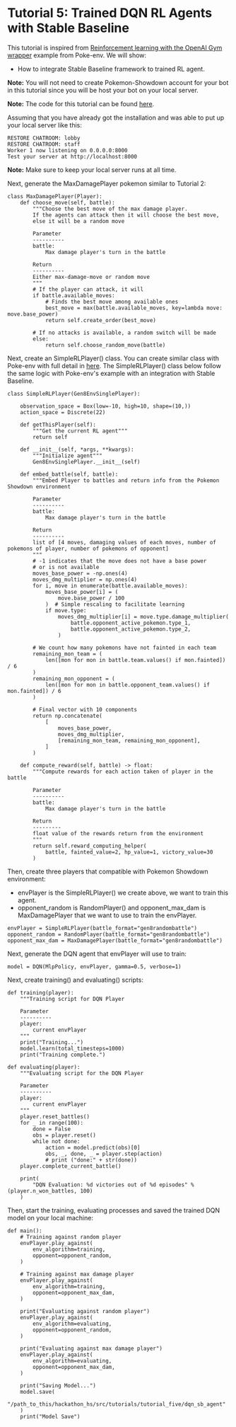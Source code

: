 # Tutorial 5: Trained DQN RL Agents with Stable Baseline

This tutorial is inspired from [Reinforcement learning with the OpenAI Gym wrapper](https://poke-env.readthedocs.io/en/latest/rl_with_open_ai_gym_wrapper.html) example from Poke-env. We will show:
- How to integrate Stable Baseline framework to trained RL agent.

**Note:** You will not need to create Pokemon-Showdown account for your bot in this tutorial since you will be host your bot on your local server.


**Note:** The code for this tutorial can be found [here](https://github.com/mnguyen0226/hackathon_hs/blob/main/src/tutorials/tutorial_five/t5_sb_rl.py).


Assuming that you have already got the installation and was able to put up your local server like this:

```
RESTORE CHATROOM: lobby
RESTORE CHATROOM: staff
Worker 1 now listening on 0.0.0.0:8000
Test your server at http://localhost:8000
```
**Note:** Make sure to keep your local server runs at all time.

Next, generate the MaxDamagePlayer pokemon similar to Tutorial 2:
```
class MaxDamagePlayer(Player):
    def choose_move(self, battle):
        """Choose the best move of the max damage player.
        If the agents can attack then it will choose the best move,
        else it will be a random move

        Parameter
        ----------
        battle:
            Max damage player's turn in the battle

        Return
        ----------
        Either max-damage-move or random move
        """
        # If the player can attack, it will
        if battle.available_moves:
            # Finds the best move among available ones
            best_move = max(battle.available_moves, key=lambda move: move.base_power)
            return self.create_order(best_move)

        # If no attacks is available, a random switch will be made
        else:
            return self.choose_random_move(battle)
```

Next, create an SimpleRLPlayer() class. You can create similar class with Poke-env with full detail in [here](https://poke-env.readthedocs.io/en/latest/rl_with_open_ai_gym_wrapper.html). The SimpleRLPlayer() class below follow the same logic with Poke-env's example with an integration with Stable Baseline.

```
class SimpleRLPlayer(Gen8EnvSinglePlayer):

    observation_space = Box(low=-10, high=10, shape=(10,))
    action_space = Discrete(22)

    def getThisPlayer(self):
        """Get the current RL agent"""
        return self

    def __init__(self, *args, **kwargs):
        """Initialize agent"""
        Gen8EnvSinglePlayer.__init__(self)

    def embed_battle(self, battle):
        """Embed Player to battles and return info from the Pokemon Showdown environment

        Parameter
        ----------
        battle:
            Max damage player's turn in the battle

        Return
        ----------
        list of [4 moves, damaging values of each moves, number of pokemons of player, number of pokemons of opponent]
        """
        # -1 indicates that the move does not have a base power
        # or is not available
        moves_base_power = -np.ones(4)
        moves_dmg_multiplier = np.ones(4)
        for i, move in enumerate(battle.available_moves):
            moves_base_power[i] = (
                move.base_power / 100
            )  # Simple rescaling to facilitate learning
            if move.type:
                moves_dmg_multiplier[i] = move.type.damage_multiplier(
                    battle.opponent_active_pokemon.type_1,
                    battle.opponent_active_pokemon.type_2,
                )

        # We count how many pokemons have not fainted in each team
        remaining_mon_team = (
            len([mon for mon in battle.team.values() if mon.fainted]) / 6
        )
        remaining_mon_opponent = (
            len([mon for mon in battle.opponent_team.values() if mon.fainted]) / 6
        )

        # Final vector with 10 components
        return np.concatenate(
            [
                moves_base_power,
                moves_dmg_multiplier,
                [remaining_mon_team, remaining_mon_opponent],
            ]
        )

    def compute_reward(self, battle) -> float:
        """Compute rewards for each action taken of player in the battle

        Parameter
        ----------
        battle:
            Max damage player's turn in the battle

        Return
        ---------
        float value of the rewards return from the environment
        """
        return self.reward_computing_helper(
            battle, fainted_value=2, hp_value=1, victory_value=30
        )
```

Then, create three players that compatible with Pokemon Showdown environment:
- envPlayer is the SimpleRLPlayer() we create above, we want to train this agent.
- opponent_random is RandomPlayer() and opponent_max_dam is MaxDamagePlayer that we want to use to train the envPlayer.

```
envPlayer = SimpleRLPlayer(battle_format="gen8randombattle")
opponent_random = RandomPlayer(battle_format="gen8randombattle")
opponent_max_dam = MaxDamagePlayer(battle_format="gen8randombattle")
```

Next, generate the DQN agent that envPlayer will use to train:
```
model = DQN(MlpPolicy, envPlayer, gamma=0.5, verbose=1)
```

Next, create training() and evaluating() scripts:
```
def training(player):
    """Training script for DQN Player

    Parameter
    ----------
    player:
        current envPlayer
    """
    print("Training...")
    model.learn(total_timesteps=1000)
    print("Training complete.")

def evaluating(player):
    """Evaluating script for the DQN Player

    Parameter
    ----------
    player:
        current envPlayer
    """
    player.reset_battles()
    for _ in range(100):
        done = False
        obs = player.reset()
        while not done:
            action = model.predict(obs)[0]
            obs, _, done, _ = player.step(action)
            # print ("done:" + str(done))
    player.complete_current_battle()

    print(
        "DQN Evaluation: %d victories out of %d episodes" % (player.n_won_battles, 100)
    )
```

Then, start the training, evaluating processes and saved the trained DQN model on your local machine:
```
def main():
    # Training against random player
    envPlayer.play_against(
        env_algorithm=training,
        opponent=opponent_random,
    )

    # Training against max damage player
    envPlayer.play_against(
        env_algorithm=training,
        opponent=opponent_max_dam,
    )

    print("Evaluating against random player")
    envPlayer.play_against(
        env_algorithm=evaluating,
        opponent=opponent_random,
    )

    print("Evaluating against max damage player")
    envPlayer.play_against(
        env_algorithm=evaluating,
        opponent=opponent_max_dam,
    )

    print("Saving Model...")
    model.save(
        "/path_to_this/hackathon_hs/src/tutorials/tutorial_five/dqn_sb_agent"
    )
    print("Model Save")
```
